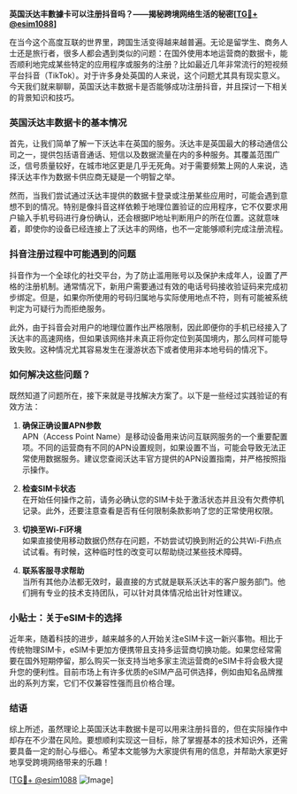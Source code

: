 **英国沃达丰數據卡可以注册抖音吗？——揭秘跨境网络生活的秘密[[TG💪+ @esim1088](https://t.me/s/esim1088)]**

在当今这个高度互联的世界里，跨国生活变得越来越普遍。无论是留学生、商务人士还是旅行者，很多人都会遇到类似的问题：在国外使用本地运营商的数据卡，能否顺利地完成某些特定的应用程序或服务的注册？比如最近几年非常流行的短视频平台抖音（TikTok）。对于许多身处英国的人来说，这个问题尤其具有现实意义。今天我们就来聊聊，英国沃达丰数据卡是否能够成功注册抖音，并且探讨一下相关的背景知识和技巧。

### 英国沃达丰数据卡的基本情况

首先，让我们简单了解一下沃达丰在英国的服务。沃达丰是英国最大的移动通信公司之一，提供包括语音通话、短信以及数据流量在内的多种服务。其覆盖范围广泛，信号质量较好，在城市地区更是几乎无死角。对于需要频繁上网的人来说，选择沃达丰作为数据卡供应商无疑是一个明智之举。

然而，当我们尝试通过沃达丰提供的数据卡登录或注册某些应用时，可能会遇到意想不到的情况。特别是像抖音这样依赖于地理位置验证的应用程序，它不仅要求用户输入手机号码进行身份确认，还会根据IP地址判断用户的所在位置。这就意味着，即使你的设备已经连接上了沃达丰的网络，也不一定能够顺利完成注册流程。

### 抖音注册过程中可能遇到的问题

抖音作为一个全球化的社交平台，为了防止滥用账号以及保护未成年人，设置了严格的注册机制。通常情况下，新用户需要通过有效的电话号码接收验证码来完成初步绑定。但是，如果你所使用的号码归属地与实际使用地点不符，则有可能被系统判定为可疑行为而拒绝服务。

此外，由于抖音会对用户的地理位置作出严格限制，因此即便你的手机已经接入了沃达丰的高速网络，但如果该网络并未真正将你定位到英国境内，那么同样可能导致失败。这种情况尤其容易发生在漫游状态下或者使用非本地号码的情况下。

### 如何解决这些问题？

既然知道了问题所在，接下来就是寻找解决方案了。以下是一些经过实践验证的有效方法：

1. **确保正确设置APN参数**  
   APN（Access Point Name）是移动设备用来访问互联网服务的一个重要配置项。不同的运营商有不同的APN设置规则，如果设置不当，可能会导致无法正常使用数据服务。建议您查阅沃达丰官方提供的APN设置指南，并严格按照指示操作。

2. **检查SIM卡状态**  
   在开始任何操作之前，请务必确认您的SIM卡处于激活状态并且没有欠费停机记录。此外，还要注意查看是否有任何限制条款影响了您的正常使用权限。

3. **切换至Wi-Fi环境**  
   如果直接使用移动数据仍然存在问题，不妨尝试切换到附近的公共Wi-Fi热点试试看。有时候，这种临时性的改变可以帮助绕过某些技术障碍。

4. **联系客服寻求帮助**  
   当所有其他办法都无效时，最直接的方式就是联系沃达丰的客户服务部门。他们拥有专业的技术支持团队，可以针对具体情况给出针对性建议。

### 小贴士：关于eSIM卡的选择

近年来，随着科技的进步，越来越多的人开始关注eSIM卡这一新兴事物。相比于传统物理SIM卡，eSIM卡更加方便携带且支持多运营商切换功能。如果您经常需要在国外短期停留，那么购买一张支持当地多家主流运营商的eSIM卡将会极大提升您的便利性。目前市场上有许多优质的eSIM产品可供选择，例如由知名品牌推出的系列方案，它们不仅兼容性强而且价格合理。

### 结语

综上所述，虽然理论上英国沃达丰数据卡是可以用来注册抖音的，但在实际操作中却存在不少潜在风险。要想顺利实现这一目标，除了掌握基本的技术知识外，还需要具备一定的耐心与细心。希望本文能够为大家提供有用的信息，并帮助大家更好地享受跨境网络带来的乐趣！

[[TG💪+ @esim1088](https://t.me/s/esim1088) ![Image](https://i.postimg.cc/4NQfJmqS/Snipaste-2025-05-13-00-14-12.png)]